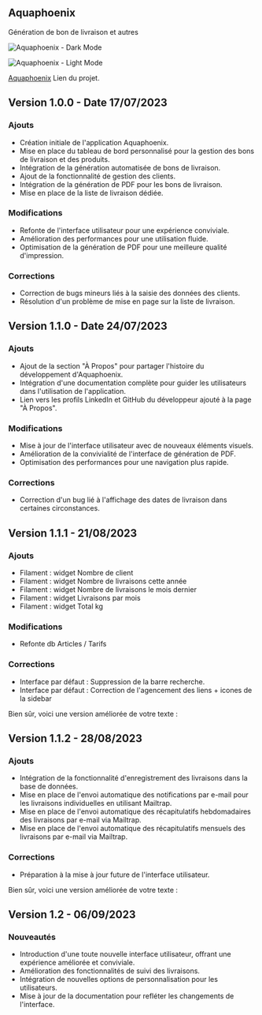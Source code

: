## Aquaphoenix

Génération de bon de livraison et autres

![Aquaphoenix - Dark Mode](https://firebasestorage.googleapis.com/v0/b/dashboard-f3222.appspot.com/o/Tableau%20de%20bord%20-%20Aquaphoenix1.png?alt=media&token=77a0ec6b-49d2-4b88-8f2b-009c22b37f86)

![Aquaphoenix - Light Mode](https://firebasestorage.googleapis.com/v0/b/dashboard-f3222.appspot.com/o/Tableau%20de%20bord%20-%20Aquaphoenix2.png?alt=media&token=a81f2292-a680-418f-a85e-530dda6b6662)

[Aquaphoenix](https://aquaphoenix.jsprod.fr/) Lien du projet.

## Version 1.0.0 - Date 17/07/2023

### Ajouts

- Création initiale de l'application Aquaphoenix.
- Mise en place du tableau de bord personnalisé pour la gestion des bons de livraison et des produits.
- Intégration de la génération automatisée de bons de livraison.
- Ajout de la fonctionnalité de gestion des clients.
- Intégration de la génération de PDF pour les bons de livraison.
- Mise en place de la liste de livraison dédiée.

### Modifications

- Refonte de l'interface utilisateur pour une expérience conviviale.
- Amélioration des performances pour une utilisation fluide.
- Optimisation de la génération de PDF pour une meilleure qualité d'impression.

### Corrections

- Correction de bugs mineurs liés à la saisie des données des clients.
- Résolution d'un problème de mise en page sur la liste de livraison.

## Version 1.1.0 - Date 24/07/2023

### Ajouts

- Ajout de la section "À Propos" pour partager l'histoire du développement d'Aquaphoenix.
- Intégration d'une documentation complète pour guider les utilisateurs dans l'utilisation de l'application.
- Lien vers les profils LinkedIn et GitHub du développeur ajouté à la page "À Propos".

### Modifications

- Mise à jour de l'interface utilisateur avec de nouveaux éléments visuels.
- Amélioration de la convivialité de l'interface de génération de PDF.
- Optimisation des performances pour une navigation plus rapide.

### Corrections

- Correction d'un bug lié à l'affichage des dates de livraison dans certaines circonstances.

## Version 1.1.1 - 21/08/2023

### Ajouts

- Filament : widget Nombre de client
- Filament : widget Nombre de livraisons cette année
- Filament : widget Nombre de livraisons le mois dernier
- Filament : widget Livraisons par mois
- Filament : widget Total kg

### Modifications

- Refonte db Articles / Tarifs

### Corrections

- Interface par défaut : Suppression de la barre recherche.
- Interface par défaut : Correction de l'agencement des liens + icones de la sidebar

Bien sûr, voici une version améliorée de votre texte :

## Version 1.1.2 - 28/08/2023

### Ajouts

- Intégration de la fonctionnalité d'enregistrement des livraisons dans la base de données.
- Mise en place de l'envoi automatique des notifications par e-mail pour les livraisons individuelles en utilisant Mailtrap.
- Mise en place de l'envoi automatique des récapitulatifs hebdomadaires des livraisons par e-mail via Mailtrap.
- Mise en place de l'envoi automatique des récapitulatifs mensuels des livraisons par e-mail via Mailtrap.

### Corrections

- Préparation à la mise à jour future de l'interface utilisateur.

Bien sûr, voici une version améliorée de votre texte :

## Version 1.2 - 06/09/2023

### Nouveautés

- Introduction d'une toute nouvelle interface utilisateur, offrant une expérience améliorée et conviviale.
- Amélioration des fonctionnalités de suivi des livraisons.
- Intégration de nouvelles options de personnalisation pour les utilisateurs.
- Mise à jour de la documentation pour refléter les changements de l'interface.
